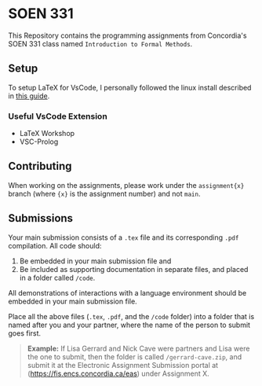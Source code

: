 # SOEN 331

This Repository contains the programming assignments from Concordia's SOEN 331 class named `Introduction to Formal Methods`.

## Setup

To setup LaTeX for VsCode, I personally followed the linux install described in [this guide](https://mathjiajia.github.io/vscode-and-latex/).

### Useful VsCode Extension

- LaTeX Workshop
- VSC-Prolog

## Contributing

When working on the assignments, please work under the `assignment{x}` branch (where `{x}` is the assignment number) and not `main`.

## Submissions

Your main submission consists of a `.tex` file and its corresponding `.pdf` compilation. All code should:

1.  Be embedded in your main submission file and
2.  Be included as supporting documentation in separate files, and placed in a folder called `/code`.

All demonstrations of interactions with a language
environment should be embedded in your main submission file.

Place all the above files (`.tex`, `.pdf`, and the `/code` folder) into a folder that is named after
you and your partner, where the name of the person to submit goes first.

> **Example:** If Lisa Gerrard
> and Nick Cave were partners and Lisa were the one to submit, then the folder is called
> `/gerrard-cave.zip`, and submit it at the Electronic Assignment Submission portal at (https://fis.encs.concordia.ca/eas) under Assignment X.
